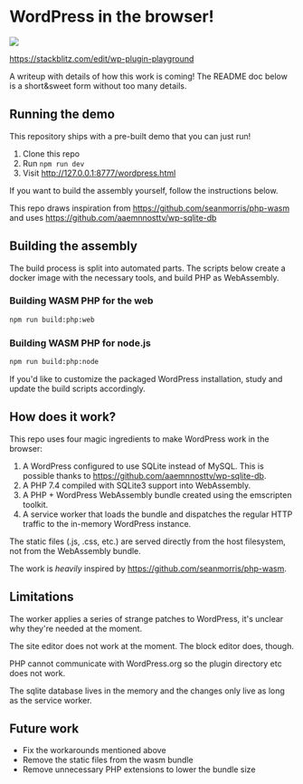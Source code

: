 # WordPress in the browser!

![](demo.gif)

https://stackblitz.com/edit/wp-plugin-playground

A writeup with details of how this work is coming! The README doc below is a short&sweet form without too many details.

## Running the demo

This repository ships with a pre-built demo that you can just run!

1. Clone this repo
2. Run `npm run dev`
3. Visit http://127.0.0.1:8777/wordpress.html

If you want to build the assembly yourself, follow the instructions below.

This repo draws inspiration from https://github.com/seanmorris/php-wasm and uses https://github.com/aaemnnosttv/wp-sqlite-db 

## Building the assembly

The build process is split into automated parts. The scripts below create a docker image with the necessary tools, and build  PHP as WebAssembly.

### Building WASM PHP for the web

```bash
npm run build:php:web
```
### Building WASM PHP for node.js

```bash
npm run build:php:node
```

If you'd like to customize the packaged WordPress installation, study and update
the build scripts accordingly.

## How does it work?

This repo uses four magic ingredients to make WordPress work in the browser:

1. A WordPress configured to use SQLite instead of MySQL. This is possible thanks to https://github.com/aaemnnosttv/wp-sqlite-db.
2. A PHP 7.4 compiled with SQLite3 support into WebAssembly.
3. A PHP + WordPress WebAssembly bundle created using the emscripten toolkit.
4. A service worker that loads the bundle and dispatches the regular HTTP traffic to the in-memory WordPress instance.

The static files (.js, .css, etc.) are served directly from the host filesystem, not from the WebAssembly bundle.

The work is *heavily* inspired by https://github.com/seanmorris/php-wasm.

## Limitations

The worker applies a series of strange patches to WordPress, it's unclear why they're needed at the moment.

The site editor does not work at the moment. The block editor does, though.

PHP cannot communicate with WordPress.org so the plugin directory etc does not work.

The sqlite database lives in the memory and the changes only live as long as the service worker.

## Future work

* Fix the workarounds mentioned above
* Remove the static files from the wasm bundle
* Remove unnecessary PHP extensions to lower the bundle size


